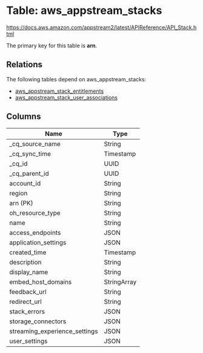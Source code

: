 # Table: aws_appstream_stacks

https://docs.aws.amazon.com/appstream2/latest/APIReference/API_Stack.html

The primary key for this table is **arn**.

## Relations

The following tables depend on aws_appstream_stacks:
  - [aws_appstream_stack_entitlements](aws_appstream_stack_entitlements.md)
  - [aws_appstream_stack_user_associations](aws_appstream_stack_user_associations.md)

## Columns
| Name          | Type          |
| ------------- | ------------- |
|_cq_source_name|String|
|_cq_sync_time|Timestamp|
|_cq_id|UUID|
|_cq_parent_id|UUID|
|account_id|String|
|region|String|
|arn (PK)|String|
|oh_resource_type|String|
|name|String|
|access_endpoints|JSON|
|application_settings|JSON|
|created_time|Timestamp|
|description|String|
|display_name|String|
|embed_host_domains|StringArray|
|feedback_url|String|
|redirect_url|String|
|stack_errors|JSON|
|storage_connectors|JSON|
|streaming_experience_settings|JSON|
|user_settings|JSON|